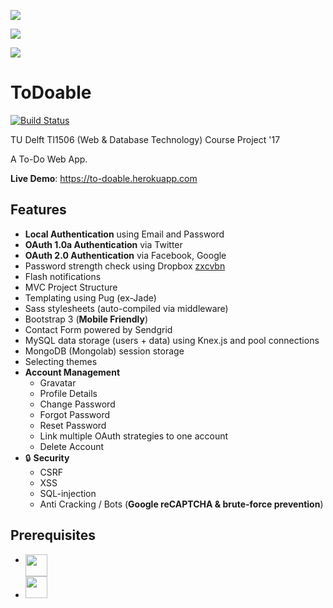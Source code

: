 ![](http://i.imgur.com/R0I0TIp.png)

![](http://i.imgur.com/9pm31jv.png)

![](http://i.imgur.com/qN2wDCN.png)

ToDoable
=======================
[![Build Status](https://travis-ci.com/elarb/ToDo-App.svg?token=T3DvYLyn6TfxmknUsrTx&branch=master)](https://travis-ci.com/elarb/ToDo-App) 

TU Delft TI1506 (Web & Database Technology) Course Project '17

A To-Do Web App.

**Live Demo**: https://to-doable.herokuapp.com

Features
--------


- **Local Authentication** using Email and Password
- **OAuth 1.0a Authentication** via Twitter
- **OAuth 2.0 Authentication** via Facebook, Google
- Password strength check using Dropbox [zxcvbn](https://github.com/dropbox/zxcvbn)
- Flash notifications
- MVC Project Structure
- Templating using Pug (ex-Jade)
- Sass stylesheets (auto-compiled via middleware)
- Bootstrap 3 (**Mobile Friendly**)
- Contact Form powered by Sendgrid
- MySQL data storage (users + data) using Knex.js and pool connections
- MongoDB (Mongolab) session storage
- Selecting themes
- **Account Management**
    - Gravatar
    - Profile Details
    - Change Password
    - Forgot Password
    - Reset Password
    - Link multiple OAuth strategies to one account
    - Delete Account 
- :lock: **Security**
    - CSRF 
    - XSS
    - SQL-injection
    - Anti Cracking / Bots (**Google reCAPTCHA & brute-force prevention**)

Prerequisites
-------------

- [<img src="https://nodejs.org/static/apple-touch-icon.png" align="top" height="35px">](http://nodejs.org)
- [<img src="https://upload.wikimedia.org/wikipedia/en/thumb/6/62/MySQL.svg/640px-MySQL.svg.png" height="35px">](https://www.mysql.com/)

